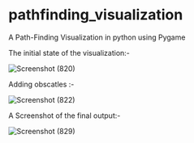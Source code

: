 # pathfinding_visualization

A Path-Finding Visualization in python using Pygame

The initial state of the visualization:-


![Screenshot (820)](https://user-images.githubusercontent.com/58680992/88508995-bd6e0100-cffd-11ea-9063-68cb1acb504c.png)



Adding obscatles :-



![Screenshot (822)](https://user-images.githubusercontent.com/58680992/88509194-2d7c8700-cffe-11ea-931f-55dc8f760f20.png)






A Screenshot of the final output:-


![Screenshot (829)](https://user-images.githubusercontent.com/58680992/88508855-649e6880-cffd-11ea-856d-07502fa4acad.png)
